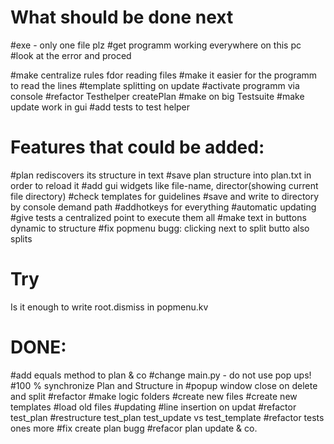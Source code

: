 # What should be done next
#exe - only one file plz
#get programm working everywhere on this pc
#look at the error and proced

#make centralize rules fdor reading files
#make it easier for the programm to read the lines
#template splitting on update
#activate programm via console
#refactor Testhelper createPlan
#make on big Testsuite
#make update work in gui
#add tests to test helper

# Features that could be added:
#plan rediscovers its structure in text
#save plan structure into plan.txt in order to reload it
#add gui widgets like file-name, director(showing current file directory)
#check templates for guidelines
#save and write to directory by console demand path
#addhotkeys for everything
#automatic updating
#give tests a centralized point to execute them all
#make text in buttons dynamic to structure
#fix popmenu bugg: clicking next to split butto also splits

# Try
Is it enough to write root.dismiss in popmenu.kv


# DONE:
#add equals method to plan & co
#change main.py - do not use pop ups!
#100 % synchronize Plan and Structure in 
#popup window close on delete and split
#refactor
#make logic folders
#create new files
#create new templates
#load old files
#updating
#line insertion on updat
#refactor test_plan
#restructure test_plan test_update vs test_template
#refactor tests ones more
#fix create plan bugg
#refacor plan update & co. 